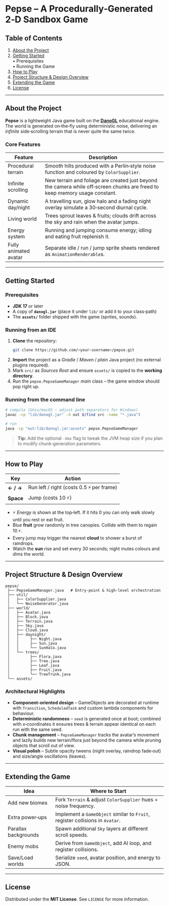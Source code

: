 # Pepse – A Procedurally‑Generated 2‑D Sandbox Game

## Table of Contents
1. [About the Project](#about-the-project)  
2. [Getting Started](#getting-started)  
    • Prerequisites  
    • Running the Game  
3. [How to Play](#how-to-play)  
4. [Project Structure & Design Overview](#project-structure--design-overview)  
5. [Extending the Game](#extending-the-game)  
6. [License](#license)

---

## About the Project
**Pepse** is a lightweight Java game built on the **[DanoGL](https://github.com/danonav/DanoGL)** educational engine. The world is generated on‑the‑fly using deterministic noise, delivering an *infinite* side‑scrolling terrain that is never quite the same twice.

### Core Features

| Feature | Description |
|---------|-------------|
| Procedural terrain | Smooth hills produced with a Perlin‑style noise function and coloured by `ColorSupplier`. |
| Infinite scrolling | New terrain and foliage are created just beyond the camera while off‑screen chunks are freed to keep memory usage constant. |
| Dynamic day/night | A travelling sun, glow halo and a fading night overlay simulate a 30‑second diurnal cycle. |
| Living world | Trees sprout leaves & fruits; clouds drift across the sky and rain when the avatar jumps. |
| Energy system | Running and jumping consume energy; idling and eating fruit replenish it. |
| Fully animated avatar | Separate idle / run / jump sprite sheets rendered as `AnimationRenderable`s. |

---

## Getting Started
### Prerequisites
* **JDK 17** or later  
* A copy of **`danogl.jar`** (place it under `lib/` or add it to your class‑path)  
* The **`assets/`** folder shipped with the game (sprites, sounds).

### Running from an IDE
1. **Clone** the repository:  
   ```bash
   git clone https://github.com/<your‑username>/pepse.git
   ```
2. **Import** the project as a *Gradle* / *Maven* / *plain* Java project (no external plugins required).  
3. Mark `src/` as *Sources Root* and ensure `assets/` is copied to the **working directory**.  
4. Run the `pepse.PepseGameManager` *main* class – the game window should pop right up.

### Running from the command line
```bash
# compile (Unix/macOS – adjust path separators for Windows)
javac -cp "lib/danogl.jar" -d out $(find src -name "*.java")

# run
java -cp "out:lib/danogl.jar:assets" pepse.PepseGameManager
```
> **Tip:** Add the optional `-Xmx` flag to tweak the JVM heap size if you plan to modify chunk‑generation parameters.

---

## How to Play
| Key | Action |
|-----|--------|
| **← / →** | Run left / right (costs 0.5 ⚡ per frame) |
| **Space** | Jump (costs 10 ⚡) |

* ⚡ *Energy* is shown at the top‑left. If it hits 0 you can only walk slowly until you rest or eat fruit.  
* Blue **fruit** grow randomly in tree canopies. Collide with them to regain 10 ⚡.  
* Every jump may trigger the nearest **cloud** to shower a burst of raindrops.  
* Watch the **sun** rise and set every 30 seconds; night mutes colours and dims the world.

---

## Project Structure & Design Overview
```
pepse/
 ├── PepseGameManager.java   # Entry‑point & high‑level orchestration
 ├── util/
 │   ├── ColorSupplier.java
 │   └── NoiseGenerator.java
 ├── world/
 │   ├── Avatar.java
 │   ├── Block.java
 │   ├── Terrain.java
 │   ├── Sky.java
 │   ├── Cloud.java
 │   ├── daynight/
 │   │     ├── Night.java
 │   │     ├── Sun.java
 │   │     └── SunHalo.java
 │   └── trees/
 │         ├── Flora.java
 │         ├── Tree.java
 │         ├── Leaf.java
 │         ├── Fruit.java
 │         └── TreeTrunk.java
 └── assets/
```

### Architectural Highlights
* **Component‑oriented design** – GameObjects are decorated at runtime with `Transition`, `ScheduledTask` and custom lambda components for behaviour.
* **Deterministic randomness** – `seed` is generated once at boot; combined with x‑coordinates it ensures trees & terrain appear identical on each run with the same seed.
* **Chunk management** – `PepseGameManager` tracks the avatar’s movement and lazily builds new terrain/flora just beyond the camera while pruning objects that scroll out of view.
* **Visual polish** – Subtle opacity tweens (night overlay, raindrop fade‑out) and size/angle oscillations (leaves).

---

## Extending the Game
| Idea | Where to Start |
|------|---------------|
| Add new biomes | Fork `Terrain` & adjust `ColorSupplier` hues + noise frequency. |
| Extra power‑ups | Implement a `GameObject` similar to `Fruit`, register collisions in `Avatar`. |
| Parallax backgrounds | Spawn additional `Sky` layers at different scroll speeds. |
| Enemy mobs | Derive from `GameObject`, add AI loop, and register collisions. |
| Save/Load worlds | Serialize `seed`, avatar position, and energy to JSON. |

---

## License
Distributed under the **MIT License**. See `LICENSE` for more information.
